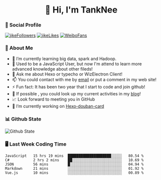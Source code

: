 
<h1 align="center">👋 Hi, I'm TankNee</h1>

### 📌 Social Profile 

[![jikeFollowers](https://img.shields.io/badge/dynamic/json?color=%23FFE411&label=JikeFollowers&query=%24.data.totalSubs&url=https%3A%2F%2Fapi.spencerwoo.com%2Fsubstats%2F%3Fsource%3DjikeFollower%26queryKey%3Dd25cf3f3-f6e6-4427-b418-51ba06cf26e9)](https://m.okjike.com)
[![jikeLikes](https://img.shields.io/badge/dynamic/json?color=%23FFE411&label=JikeLikes&query=%24.data.totalSubs&url=https%3A%2F%2Fapi.spencerwoo.com%2Fsubstats%2F%3Fsource%3DjikeLiked%26queryKey%3Dd25cf3f3-f6e6-4427-b418-51ba06cf26e9)](https://m.okjike.com)
[![WeiboFans](https://img.shields.io/badge/dynamic/json?color=%23E6162D&label=WeiboFollowers&query=%24.data.totalSubs&url=https%3A%2F%2Fapi.spencerwoo.com%2Fsubstats%2F%3Fsource%3Dweibo%26queryKey%3D5201023153)](https://www.weibo.com)

### 👦 About Me 

- 🌱 I’m currently learning big data, spark and Hadoop.
- 🤔 Used to be a JavaScript User, but now I'm attend to learn more advanced knowledge about other fileds!
- 💬 Ask me about Hexo or typecho or WizElectron Client!
- 📫 You could contact with me by [email](mailto:nee@tanknee.cn) or put a comment in my web site!
-  ⚡  Fun fact: It has been two year that I start to code and join github!
- 🎉 If possible , you could look up my current activities in my [blog](https://www.tanknee.cn)!
- 📈 Look forward to meeting you in GitHub
- 🔭 I’m currently working on [Hexo-douban-card](https://github.com/TankNee/hexo-douban-card)

### 📊 Github State

![Github State](https://github-readme-stats.vercel.app/api?username=TankNee&show_icons=true&hide_border=true)

### 🖥 Last Week Coding Time

<!--START_SECTION:waka-->
```text
JavaScript   15 hrs 19 mins  ████████████████████░░░░░   80.54 % 
C#           2 hrs 2 mins    ██░░░░░░░░░░░░░░░░░░░░░░░   10.69 % 
JSON         56 mins         █░░░░░░░░░░░░░░░░░░░░░░░░   04.94 % 
Markdown     21 mins         ░░░░░░░░░░░░░░░░░░░░░░░░░   01.92 % 
Vue.js       10 mins         ░░░░░░░░░░░░░░░░░░░░░░░░░   00.89 %
```
<!--END_SECTION:waka-->

<!--### 🎈 Coding Skill

<p align="left"><img src="https://konpa.github.io/devicon/devicon.git/icons/vuejs/vuejs-original-wordmark.svg" alt="vuejs" width="50" height="50"/> <img src="https://konpa.github.io/devicon/devicon.git/icons/react/react-original-wordmark.svg" alt="react" width="50" height="50"/> <img src="https://konpa.github.io/devicon/devicon.git/icons/css3/css3-original-wordmark.svg" alt="css3" width="50" height="50"/> <img src="https://konpa.github.io/devicon/devicon.git/icons/csharp/csharp-original.svg" alt="csharp" width="50" height="50"/> <img src="https://konpa.github.io/devicon/devicon.git/icons/html5/html5-original-wordmark.svg" alt="html5" width="50" height="50"/> <img src="https://konpa.github.io/devicon/devicon.git/icons/java/java-original-wordmark.svg" alt="java" width="50" height="50"/> <img src="https://konpa.github.io/devicon/devicon.git/icons/javascript/javascript-original.svg" alt="javascript" width="50" height="50"/> <img src="https://konpa.github.io/devicon/devicon.git/icons/nodejs/nodejs-original-wordmark.svg" alt="nodejs" width="50" height="50"/></p>-->
